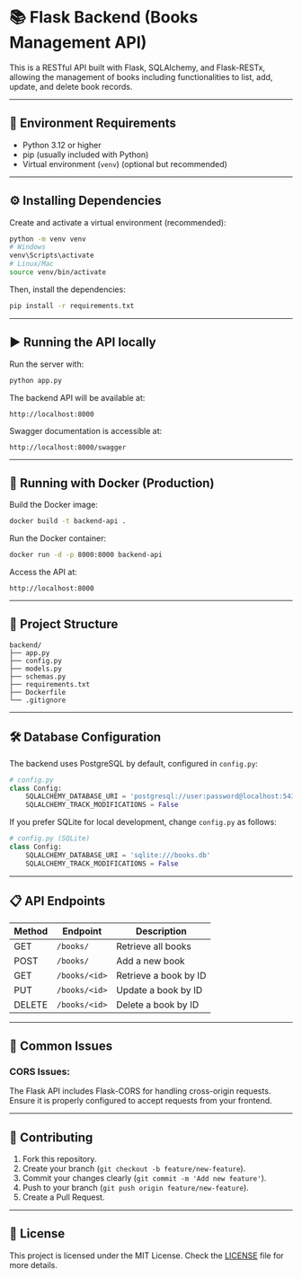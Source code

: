 
# 📚 Flask Backend (Books Management API)

This is a RESTful API built with Flask, SQLAlchemy, and Flask-RESTx, allowing the management of books including functionalities to list, add, update, and delete book records.

---

## 🚀 Environment Requirements

- Python 3.12 or higher
- pip (usually included with Python)
- Virtual environment (`venv`) (optional but recommended)

---

## ⚙️ Installing Dependencies

Create and activate a virtual environment (recommended):

```bash
python -m venv venv
# Windows
venv\Scripts\activate
# Linux/Mac
source venv/bin/activate
```

Then, install the dependencies:

```bash
pip install -r requirements.txt
```

---

## ▶️ Running the API locally

Run the server with:

```bash
python app.py
```

The backend API will be available at:
```
http://localhost:8000
```

Swagger documentation is accessible at:
```
http://localhost:8000/swagger
```

---

## 🐳 Running with Docker (Production)

Build the Docker image:

```bash
docker build -t backend-api .
```

Run the Docker container:

```bash
docker run -d -p 8000:8000 backend-api
```

Access the API at:

```
http://localhost:8000
```

---

## 📂 Project Structure

```
backend/
├── app.py
├── config.py
├── models.py
├── schemas.py
├── requirements.txt
├── Dockerfile
└── .gitignore
```

---

## 🛠️ Database Configuration

The backend uses PostgreSQL by default, configured in `config.py`:

```python
# config.py
class Config:
    SQLALCHEMY_DATABASE_URI = 'postgresql://user:password@localhost:5432/booksdb'
    SQLALCHEMY_TRACK_MODIFICATIONS = False
```

If you prefer SQLite for local development, change `config.py` as follows:

```python
# config.py (SQLite)
class Config:
    SQLALCHEMY_DATABASE_URI = 'sqlite:///books.db'
    SQLALCHEMY_TRACK_MODIFICATIONS = False
```

---

## 📋 API Endpoints

| Method | Endpoint           | Description                  |
|--------|--------------------|------------------------------|
| GET    | `/books/`          | Retrieve all books           |
| POST   | `/books/`          | Add a new book               |
| GET    | `/books/<id>`      | Retrieve a book by ID        |
| PUT    | `/books/<id>`      | Update a book by ID          |
| DELETE | `/books/<id>`      | Delete a book by ID          |

---

## 🚨 Common Issues

### CORS Issues:
The Flask API includes Flask-CORS for handling cross-origin requests. Ensure it is properly configured to accept requests from your frontend.

---

## 🤝 Contributing

1. Fork this repository.
2. Create your branch (`git checkout -b feature/new-feature`).
3. Commit your changes clearly (`git commit -m 'Add new feature'`).
4. Push to your branch (`git push origin feature/new-feature`).
5. Create a Pull Request.

---

## 📝 License

This project is licensed under the MIT License. Check the [LICENSE](LICENSE) file for more details.


